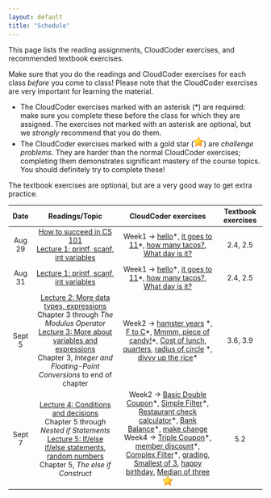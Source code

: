 ```yaml
---
layout: default
title: "Schedule"
---
```


This page lists the reading assignments, CloudCoder exercises, and recommended textbook exercises.

Make sure that you do the readings and CloudCoder exercises for each class *before* you come to class!  Please note that the CloudCoder exercises are very important for learning the material.

* The CloudCoder exercises marked with an asterisk (\*) are required: make sure you complete these before the class for which they are assigned.  The exercises not marked with an asterisk are optional, but we *strongly* recommend that you do them.
* The CloudCoder exercises marked with a gold star (![gold star](img/goldstar-tiny.png)) are *challenge problems*.  They are harder than the normal CloudCoder exercises; completing them demonstrates significant mastery of the course topics.  You should definitely try to complete these!

The textbook exercises are optional, but are a very good way to get extra practice.

Date | Readings/Topic | CloudCoder exercises | Textbook exercises
:----: | :--------: | :--------------------: | :------------------:
Aug 29 | [How to succeed in CS 101](success.html) <br /> [Lecture 1: printf, scanf, int variables](lectures/lecture01.html)| Week1 &rarr; [hello](https://cs.ycp.edu/cloudcoder/#exercise?c=17,p=796)\*, [it goes to 11](https://cs.ycp.edu/cloudcoder/#exercise?c=17,p=797)\*, [how many tacos?](https://cs.ycp.edu/cloudcoder/#exercise?c=17,p=798), [What day is it?](https://cs.ycp.edu/cloudcoder/#exercise?c=17,p=799) | 2.4, 2.5
Aug 31 | [Lecture 1: printf, scanf, int variables](lectures/lecture01.html)| Week1 &rarr; [hello](https://cs.ycp.edu/cloudcoder/#exercise?c=17,p=796)\*, [it goes to 11](https://cs.ycp.edu/cloudcoder/#exercise?c=17,p=797)\*, [how many tacos?](https://cs.ycp.edu/cloudcoder/#exercise?c=17,p=798), [What day is it?](https://cs.ycp.edu/cloudcoder/#exercise?c=17,p=799) | 2.4, 2.5
Sept 5 | [Lecture 2: More data types, expressions](lectures/lecture02.html)<br>Chapter 3 through *The Modulus Operator* <br /> [Lecture 3: More about variables and expressions](lectures/lecture03.html)<br>Chapter 3, *Integer and Floating-Point Conversions* to end of chapter | Week2 &rarr; [hamster years](https://cs.ycp.edu/cloudcoder/#exercise?c=17,p=800) \*, [F to C](https://cs.ycp.edu/cloudcoder/#exercise?c=17,p=801)\*, [Mmmm, piece of candy!](https://cs.ycp.edu/cloudcoder/#exercise?c=17,p=802)\*, [Cost of lunch](https://cs.ycp.edu/cloudcoder/#exercise?c=17,p=803), [quarters](https://cs.ycp.edu/cloudcoder/#exercise?c=17,p=876), [radius of circle](https://cs.ycp.edu/cloudcoder/#exercise?c=17,p=804) \*, [divvy up the rice](https://cs.ycp.edu/cloudcoder/#exercise?c=17,p=805)\* | 3.6, 3.9
Sept 7 | [Lecture 4: Conditions and decisions](lectures/lecture04.html)<br>Chapter 5 through *Nested if Statements* <br /> [Lecture 5: If/else if/else statements, random numbers](lectures/lecture05.html)<br>Chapter 5, *The else if Construct* | Week2 &rarr; [Basic Double Coupon](https://cs.ycp.edu/cloudcoder/#exercise?c=17,p=806)\*, [Simple Filter](https://cs.ycp.edu/cloudcoder/#exercise?c=17,p=807)\*, [Restaurant check calculator](https://cs.ycp.edu/cloudcoder/#exercise?c=17,p=809)\*, [Bank Balance](https://cs.ycp.edu/cloudcoder/#exercise?c=17,p=808)\*, [make change](https://cs.ycp.edu/cloudcoder/#exercise?c=17,p=843) <br /> Week4 &rarr; [Triple Coupon](https://cs.ycp.edu/cloudcoder/#exercise?c=17,p=810)\*, [member discount](https://cs.ycp.edu/cloudcoder/#exercise?c=17,p=811)\*, [Complex Filter](https://cs.ycp.edu/cloudcoder/#exercise?c=17,p=812)\*, [grading](https://cs.ycp.edu/cloudcoder/#exercise?c=17,p=853), [Smallest of 3](https://cs.ycp.edu/cloudcoder/#exercise?c=17,p=866), [happy birthday](https://cs.ycp.edu/cloudcoder/#exercise?c=17,p=877), [Median of three](https://cs.ycp.edu/cloudcoder/#exercise?c=17,p=857)![gold star](img/goldstar-tiny.png) | 5.2


<!--
Feb 6 | <span class="activity">Conditions/decisions design activity</span> | &mdash; | &mdash;
Feb 8 | [Lecture 5: If/else if/else statements, random numbers](lectures/lecture05.html)<br>Chapter 5, *The else if Construct* | Week4 &rarr; [Triple Coupon](https://cs.ycp.edu/cloudcoder/#exercise?c=17,p=810)\*, [member discount](https://cs.ycp.edu/cloudcoder/#exercise?c=17,p=811)\*, [Complex Filter](https://cs.ycp.edu/cloudcoder/#exercise?c=17,p=812)\*, [grading](https://cs.ycp.edu/cloudcoder/#exercise?c=17,p=853), [Smallest of 3](https://cs.ycp.edu/cloudcoder/#exercise?c=17,p=866), [happy birthday](https://cs.ycp.edu/cloudcoder/#exercise?c=17,p=877), [Median of three](https://cs.ycp.edu/cloudcoder/#exercise?c=17,p=857)![gold star](img/goldstar-tiny.png) | &mdash;
Feb 13 | **Exam 1** | Exam1Review &rarr; [fleems](https://cs.ycp.edu/cloudcoder/#exercise?c=17,p=854), [buy 3, get 1 free](https://cs.ycp.edu/cloudcoder/#exercise?c=17,p=859)
Feb 15 | [Lecture 6: For loops, loop recipes](lectures/lecture06.html)<br>Chapter 4, through *The for Statement* | Week5 &rarr; [bananana](https://cs.ycp.edu/cloudcoder/#exercise?c=17,p=813)\*, [Eeeeeeek](https://cs.ycp.edu/cloudcoder/#exercise?c=17,p=842)\*, [countdown](https://cs.ycp.edu/cloudcoder/#exercise?c=17,p=814)\*, [keep doubling](https://cs.ycp.edu/cloudcoder/#exercise?c=17,p=815)\*, [dice rolls](https://cs.ycp.edu/cloudcoder/#exercise?c=17,p=844)![gold star](img/goldstar-tiny.png) | 4.2
Feb 20 | [Lecture 7: While loops, coding style](lectures/lecture07.html)<br>Chapter 4, *The while Statement* | Week6 &rarr; [Check Input](https://cs.ycp.edu/cloudcoder/#exercise?c=17,p=816)\*, [squares](https://cs.ycp.edu/cloudcoder/#exercise?c=17,p=817)\*, [day numbers](https://cs.ycp.edu/cloudcoder/#exercise?c=17,p=818)\* | 4.11
Feb 22 | <span class="activity">Loops design activity</span> | &mdash;
Feb 27 | *Winter vacation, no class*
Mar 1 | *Winter vacation, no class*
Mar 6 | [Lecture 8: Nested loops, char data types](lectures/lecture08.html)<br>Chapter 4, *Nested for Loops* | Week8 &rarr; [111222333444](https://cs.ycp.edu/cloudcoder/#exercise?c=17,p=819)\*, [multiplication table](https://cs.ycp.edu/cloudcoder/#exercise?c=17,p=858)\*, [which and how many?](https://cs.ycp.edu/cloudcoder/#exercise?c=17,p=820)![gold star](img/goldstar-tiny.png) | &mdash;
Mar 8 | Combining loops and if/else | &mdash; | &mdash;
Mar 13 | **Exam 2**
Mar 15 | [Lecture 10: Arrays](lectures/lecture10.html)<br>Chapter 6 through *Initializing Arrays* | Week9 &rarr; [Array Scanner](https://cs.ycp.edu/cloudcoder/#exercise?c=17,p=821)\*, [Pair sums](https://cs.ycp.edu/cloudcoder/#exercise?c=17,p=822)\*, [Exceeded Amount](https://cs.ycp.edu/cloudcoder/#exercise?c=17,p=823), [weighted average](https://cs.ycp.edu/cloudcoder/#exercise?c=17,p=875), [Not like the others](https://cs.ycp.edu/cloudcoder/#exercise?c=17,p=824)![gold star](img/goldstar-tiny.png) | 6.4, 6.7
Mar 20 | [Lecture 11: Multidimensional arrays](lectures/lecture11.html)<br>Chapter 6, *Multidimensional Arrays* | Week10 &rarr; [tic-tac-toe check](https://cs.ycp.edu/cloudcoder/#exercise?c=17,p=852)\*, [Magic Squares](https://cs.ycp.edu/cloudcoder/#exercise?c=17,p=864) | &mdash;
Mar 22 | *Snow day, classes canceled*
Mar 27 | [Lecture 12: Functions, top-down design](lectures/lecture12.html)<br>Chapter 7 through *Automatic Variables* | Week10 &rarr;  [PrintSum](https://cs.ycp.edu/cloudcoder/#exercise?c=17,p=825)\*, [Deep Thought](https://cs.ycp.edu/cloudcoder/#exercise?c=17,p=826)\*, [Find Primes](https://cs.ycp.edu/cloudcoder/#exercise?c=17,p=827)![gold star](img/goldstar-tiny.png) | &mdash;
Mar 29 | *Spring vacation, no class*
Apr 3 | Catch up day | &mdash; | &mdash;
Apr 5 | [Lecture 13: Functions that return a value](lectures/lecture13.html)<br>Chapter 7 through *Checking Function Arguments* | Week11 &rarr; [SumBetween](https://cs.ycp.edu/cloudcoder/#exercise?c=17,p=831)\*, [MaxOfThree](https://cs.ycp.edu/cloudcoder/#exercise?c=17,p=832)\*, [feetToMeters](https://cs.ycp.edu/cloudcoder/#exercise?c=17,p=849)\*, [inRange](https://cs.ycp.edu/cloudcoder/#exercise?c=17,p=850)\*, [ContainersNeeded](https://cs.ycp.edu/cloudcoder/#exercise?c=17,p=862), [WeeklyPay](https://cs.ycp.edu/cloudcoder/#exercise?c=17,p=863), [diamond](https://cs.ycp.edu/cloudcoder/#exercise?c=17,p=851)![gold star](img/goldstar-tiny.png), [check\_if\_armstrong](https://cs.ycp.edu/cloudcoder/#exercise?c=17,p=871)![gold star](img/goldstar-tiny.png) | 7.7
Apr 10 | [Lecture 14: Arrays and functions](lectures/lecture14.html)<br>Chapter 7 through *Multidimensional Variable-Length Arrays and Functions* | Week12 &rarr; [ArraySum](https://cs.ycp.edu/cloudcoder/#exercise?c=17,p=828)\*, [IsAscending](https://cs.ycp.edu/cloudcoder/#exercise?c=17,p=830)\*, [countOdd](https://cs.ycp.edu/cloudcoder/#exercise?c=17,p=829)\*, [Min Array Entry](https://cs.ycp.edu/cloudcoder/#exercise?c=17,p=865) | &mdash;
Apr 12 | **Exam 3**
Apr 17 | [Lecture 15: Pointers, reference parameters](lectures/lecture15.html)<br>Chapter 10 through *Using Pointers in Expressions* | Week13 &rarr; [AddEmUp](https://cs.ycp.edu/cloudcoder/#exercise?c=17,p=833)\* | &mdash;
Apr 19 | [Lecture 16: Struct types](lectures/lecture16.html)<br>Chapter 8, through *Using Structures in Expressions*<br>[Lecture 17: Using structs with functions](lectures/lecture17.html)<br>Chapter 8, through *Initializing Structures* | Week14 &rarr; [find\_midpoint](https://cs.ycp.edu/cloudcoder/#exercise?c=17,p=879)\* | &mdash;
Apr 24 | [Lecture 18: Pointers to structures](lectures/lecture18.html)<br>Chapter 10, *Working with Pointers and Structures* |  Week14 &rarr; [area of Rectangle](https://cs.ycp.edu/cloudcoder/#exercise?c=17,p=834)\*, [quadrant](https://cs.ycp.edu/cloudcoder/#exercise?c=17,p=860)\* | &mdash;
Apr 26 | [Lecture 19: Composition](lectures/lecture19.html)<br>Chapter 8, *Structures Containing Structures*<br>[Lecture 20: Arrays of structures](lectures/lecture20.html)<br>Chapter 8, *Arrays of Structures* | &mdash; | &mdash;
May 1 | Exam review | &mdash; | &mdash;
May 3 | **Exam 4**
-->

<!-- vim:set wrap: -->
<!-- vim:set linebreak: -->
<!-- vim:set nolist: -->
